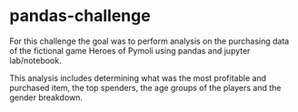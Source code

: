 # pandas-challenge

For this challenge the goal was to perform analysis on the purchasing data of the fictional game Heroes of Pymoli using pandas and jupyter lab/notebook.

This analysis includes determining what was the most profitable and purchased item, the top spenders, the age groups of the players and the gender breakdown.

